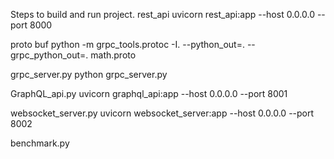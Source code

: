Steps to build and run project.
rest_api
uvicorn rest_api:app --host 0.0.0.0 --port 8000

proto buf
python -m grpc_tools.protoc -I. --python_out=. --grpc_python_out=. math.proto

grpc_server.py 
python grpc_server.py

GraphQL_api.py
uvicorn graphql_api:app --host 0.0.0.0 --port 8001

websocket_server.py
uvicorn websocket_server:app --host 0.0.0.0 --port 8002

benchmark.py 
